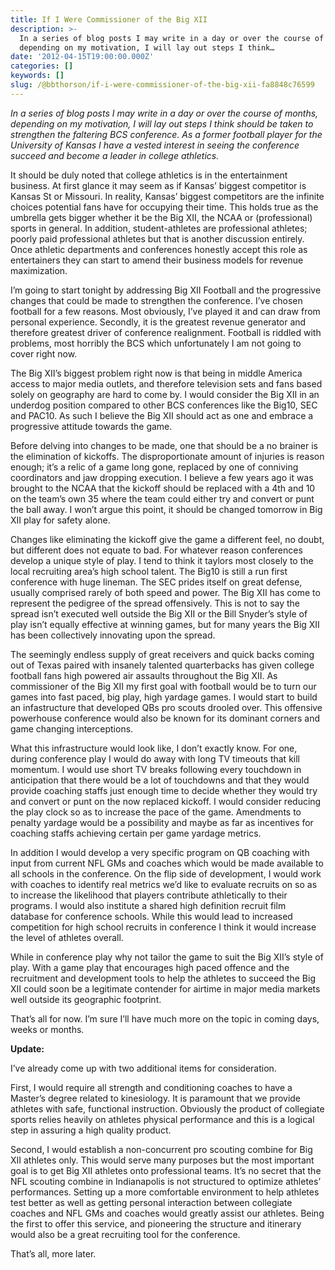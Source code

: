 ```yaml
---
title: If I Were Commissioner of the Big XII
description: >-
  In a series of blog posts I may write in a day or over the course of months,
  depending on my motivation, I will lay out steps I think…
date: '2012-04-15T19:00:00.000Z'
categories: []
keywords: []
slug: /@bbthorson/if-i-were-commissioner-of-the-big-xii-fa8848c76599
---
```


_In a series of blog posts I may write in a day or over the course of months, depending on my motivation, I will lay out steps I think should be taken to strengthen the faltering BCS conference. As a former football player for the University of Kansas I have a vested interest in seeing the conference succeed and become a leader in college athletics._

It should be duly noted that college athletics is in the entertainment business. At first glance it may seem as if Kansas’ biggest competitor is Kansas St or Missouri. In reality, Kansas’ biggest competitors are the infinite choices potential fans have for occupying their time. This holds true as the umbrella gets bigger whether it be the Big XII, the NCAA or (professional) sports in general. In addition, student-athletes are professional athletes; poorly paid professional athletes but that is another discussion entirely. Once athletic departments and conferences honestly accept this role as entertainers they can start to amend their business models for revenue maximization.

I’m going to start tonight by addressing Big XII Football and the progressive changes that could be made to strengthen the conference. I’ve chosen football for a few reasons. Most obviously, I’ve played it and can draw from personal experience. Secondly, it is the greatest revenue generator and therefore greatest driver of conference realignment. Football is riddled with problems, most horribly the BCS which unfortunately I am not going to cover right now.

The Big XII’s biggest problem right now is that being in middle America access to major media outlets, and therefore television sets and fans based solely on geography are hard to come by. I would consider the Big XII in an underdog position compared to other BCS conferences like the Big10, SEC and PAC10. As such I believe the Big XII should act as one and embrace a progressive attitude towards the game.

Before delving into changes to be made, one that should be a no brainer is the elimination of kickoffs. The disproportionate amount of injuries is reason enough; it’s a relic of a game long gone, replaced by one of conniving coordinators and jaw dropping execution. I believe a few years ago it was brought to the NCAA that the kickoff should be replaced with a 4th and 10 on the team’s own 35 where the team could either try and convert or punt the ball away. I won’t argue this point, it should be changed tomorrow in Big XII play for safety alone.

Changes like eliminating the kickoff give the game a different feel, no doubt, but different does not equate to bad. For whatever reason conferences develop a unique style of play. I tend to think it taylors most closely to the local recruiting area’s high school talent. The Big10 is still a run first conference with huge lineman. The SEC prides itself on great defense, usually comprised rarely of both speed and power. The Big XII has come to represent the pedigree of the spread offensively. This is not to say the spread isn’t executed well outside the Big XII or the Bill Snyder’s style of play isn’t equally effective at winning games, but for many years the Big XII has been collectively innovating upon the spread.

The seemingly endless supply of great receivers and quick backs coming out of Texas paired with insanely talented quarterbacks has given college football fans high powered air assaults throughout the Big XII. As commissioner of the Big XII my first goal with football would be to turn our games into fast paced, big play, high yardage games. I would start to build an infastructure that developed QBs pro scouts drooled over. This offensive powerhouse conference would also be known for its dominant corners and game changing interceptions.

What this infrastructure would look like, I don’t exactly know. For one, during conference play I would do away with long TV timeouts that kill momentum. I would use short TV breaks following every touchdown in anticipation that there would be a lot of touchdowns and that they would provide coaching staffs just enough time to decide whether they would try and convert or punt on the now replaced kickoff. I would consider reducing the play clock so as to increase the pace of the game. Amendments to penalty yardage would be a possibility and maybe as far as incentives for coaching staffs achieving certain per game yardage metrics.

In addition I would develop a very specific program on QB coaching with input from current NFL GMs and coaches which would be made available to all schools in the conference. On the flip side of development, I would work with coaches to identify real metrics we’d like to evaluate recruits on so as to increase the likelihood that players contribute athletically to their programs. I would also institute a shared high definition recruit film database for conference schools. While this would lead to increased competition for high school recruits in conference I think it would increase the level of athletes overall.

While in conference play why not tailor the game to suit the Big XII’s style of play. With a game play that encourages high paced offence and the recruitment and development tools to help the athletes to succeed the Big XII could soon be a legitimate contender for airtime in major media markets well outside its geographic footprint.

That’s all for now. I’m sure I’ll have much more on the topic in coming days, weeks or months.

**Update:**

I’ve already come up with two additional items for consideration.

First, I would require all strength and conditioning coaches to have a Master’s degree related to kinesiology. It is paramount that we provide athletes with safe, functional instruction. Obviously the product of collegiate sports relies heavily on athletes physical performance and this is a logical step in assuring a high quality product.

Second, I would establish a non-concurrent pro scouting combine for Big XII athletes only. This would serve many purposes but the most important goal is to get Big XII athletes onto professional teams. It’s no secret that the NFL scouting combine in Indianapolis is not structured to optimize athletes’ performances. Setting up a more comfortable environment to help athletes test better as well as getting personal interaction between collegiate coaches and NFL GMs and coaches would greatly assist our athletes. Being the first to offer this service, and pioneering the structure and itinerary would also be a great recruiting tool for the conference.

That’s all, more later.